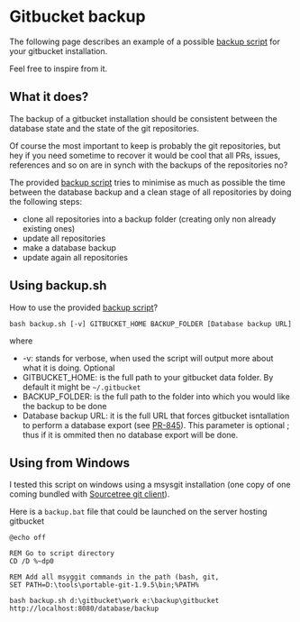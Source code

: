 # Gitbucket backup

The following page describes an example of a possible [backup script](backup.sh) for your gitbucket installation.

Feel free to inspire from it.

## What it does?

The backup of a gitbucket installation should be consistent between the database state and the state of the git repositories.

Of course the most important to keep is probably the git repositories, but hey if you need sometime to recover it would be cool that all PRs, issues, references and so on are in synch with the backups of the repositories no?

The provided [backup script](backup.sh) tries to minimise as much as possible the time between the database backup and a clean stage of all repositories by doing the following steps:

- clone all repositories into a backup folder (creating only non already existing ones)
- update all repositories
- make a database backup
- update again all repositories

## Using backup.sh

How to use the provided [backup script](backup.sh)?

`bash backup.sh [-v] GITBUCKET_HOME BACKUP_FOLDER [Database backup URL]`

where

- -v: stands for verbose, when used the script will output more about what it is doing. Optional
- GITBUCKET_HOME: is the full path to your gitbucket data folder. By default it might be `~/.gitbucket`
- BACKUP_FOLDER: is the full path to the folder into which you would like the backup to be done
- Database backup URL: it is the full URL that forces gitbucket isntallation to perform a database export (see [PR-845](https://github.com/takezoe/gitbucket/pull/845)). This parameter is optional ; thus if it is ommited then no database export will be done.

## Using from Windows

I tested this script on windows using a msysgit installation (one copy of one coming bundled with [Sourcetree git client](https://www.sourcetreeapp.com/)).

Here is a `backup.bat` file that could be launched on the server hosting gitbucket
```
@echo off

REM Go to script directory
CD /D %~dp0

REM Add all msyggit commands in the path (bash, git, 
SET PATH=D:\tools\portable-git-1.9.5\bin;%PATH%

bash backup.sh d:\gitbucket\work e:\backup\gitbucket http://localhost:8080/database/backup

```
